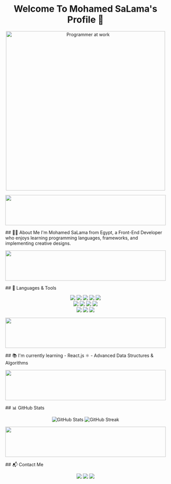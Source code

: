 <h1 align="center">Welcome To Mohamed SaLama's Profile 👋</h1> <p align="center"> <img src="https://media.giphy.com/media/qgQUggAC3Pfv687qPC/giphy.gif" width="500" alt="Programmer at work"> </p> <p align="center"> <img src="https://raw.githubusercontent.com/Govindv7555/Govindv7555/main/49e76e0596857673c5c80c85b84394c1.gif" width="100%" height="95px" /> </p> ## 👨‍💻 About Me I'm Mohamed SaLama from Egypt, a Front-End Developer who enjoys learning programming languages, frameworks, and implementing creative designs. <p align="center"> <img src="https://raw.githubusercontent.com/Govindv7555/Govindv7555/main/49e76e0596857673c5c80c85b84394c1.gif" width="100%" height="95px" /> </p> ## 🚀 Languages & Tools <p align="center"> <!-- Web --> <img src="https://img.shields.io/badge/HTML5-E34F26?style=for-the-badge&logo=html5&logoColor=white" /> <img src="https://img.shields.io/badge/CSS3-1572B6?style=for-the-badge&logo=css3&logoColor=white" /> <img src="https://img.shields.io/badge/JavaScript-F7DF1E?style=for-the-badge&logo=javascript&logoColor=black" /> <img src="https://img.shields.io/badge/Bootstrap-563D7C?style=for-the-badge&logo=bootstrap&logoColor=white" /> <img src="https://img.shields.io/badge/Tailwind_CSS-38B2AC?style=for-the-badge&logo=tailwind-css&logoColor=white" /> <br/> <!-- Programming --> <img src="https://img.shields.io/badge/C++-00599C?style=for-the-badge&logo=c%2B%2B&logoColor=white" /> <img src="https://img.shields.io/badge/OOP-FF6F00?style=for-the-badge&logo=java&logoColor=white" /> <img src="https://img.shields.io/badge/Data%20Structures-4CAF50?style=for-the-badge&logo=codeforces&logoColor=white" /> <img src="https://img.shields.io/badge/Algorithms-FF9800?style=for-the-badge&logo=leetcode&logoColor=white" /> <br/> <!-- Tools --> <img src="https://img.shields.io/badge/Git-F05032?style=for-the-badge&logo=git&logoColor=white" /> <img src="https://img.shields.io/badge/GitHub-181717?style=for-the-badge&logo=github&logoColor=white" /> <img src="https://img.shields.io/badge/VS%20Code-0078D4?style=for-the-badge&logo=visual-studio-code&logoColor=white" /> </p> <p align="center"> <img src="https://raw.githubusercontent.com/Govindv7555/Govindv7555/main/49e76e0596857673c5c80c85b84394c1.gif" width="100%" height="95px" /> </p> ## 📚 I'm currently learning - React.js ⚛️ - Advanced Data Structures & Algorithms <p align="center"> <img src="https://raw.githubusercontent.com/Govindv7555/Govindv7555/main/49e76e0596857673c5c80c85b84394c1.gif" width="100%" height="95px" /> </p> ## 📊 GitHub Stats <p align="center"> <img src="https://github-readme-stats.vercel.app/api?username=MohamedSalam5a&show_icons=true&theme=radical" alt="GitHub Stats" /> <img src="https://github-readme-streak-stats.herokuapp.com/?user=MohamedSalam5a&theme=radical" alt="GitHub Streak" /> </p> <p align="center"> <img src="https://raw.githubusercontent.com/Govindv7555/Govindv7555/main/49e76e0596857673c5c80c85b84394c1.gif" width="100%" height="95px" /> </p> ## 📬 Contact Me <p align="center"> <a href="mailto:yourmail@gmail.com"><img src="https://img.shields.io/badge/Gmail-D14836?style=for-the-badge&logo=gmail&logoColor=white"/></a> <a href="https://www.linkedin.com/in/mohamedsalamma/"><img src="https://img.shields.io/badge/LinkedIn-0A66C2?style=for-the-badge&logo=linkedin&logoColor=white"/></a> <a href="https://wa.me/201094194633"><img src="https://img.shields.io/badge/WhatsApp-25D366?style=for-the-badge&logo=whatsapp&logoColor=white"/></a> </p>
